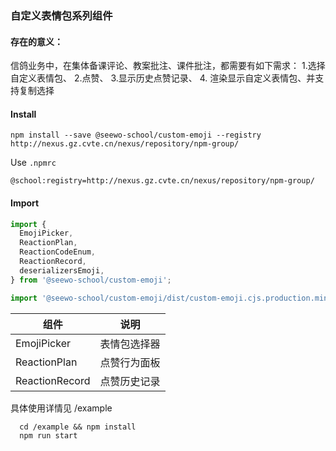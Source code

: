 ### 自定义表情包系列组件


#### 存在的意义：
 信鸽业务中，在集体备课评论、教案批注、课件批注，都需要有如下需求：
    1.选择自定义表情包、
    2.点赞、
    3.显示历史点赞记录、
    4. 渲染显示自定义表情包、并支持复制选择

#### Install

```shell
npm install --save @seewo-school/custom-emoji --registry http://nexus.gz.cvte.cn/nexus/repository/npm-group/
```

Use  `.npmrc`

```
@school:registry=http://nexus.gz.cvte.cn/nexus/repository/npm-group/
```



#### Import

```ts
import {
  EmojiPicker,
  ReactionPlan,
  ReactionCodeEnum,
  ReactionRecord,
  deserializersEmoji,
} from '@seewo-school/custom-emoji';

import '@seewo-school/custom-emoji/dist/custom-emoji.cjs.production.min.css';
```


| 组件                    | 说明         |
| ---------------------- | -------------|
| EmojiPicker            | 表情包选择器   |
| ReactionPlan           | 点赞行为面板   |
| ReactionRecord         | 点赞历史记录   |

具体使用详情见 /example

```
  cd /example && npm install
  npm run start



